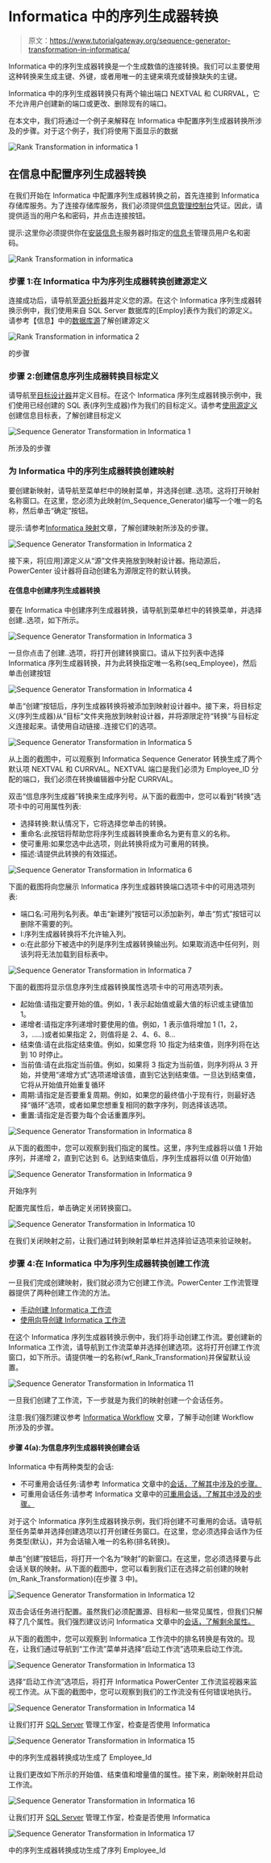 # Informatica 中的序列生成器转换

> 原文：<https://www.tutorialgateway.org/sequence-generator-transformation-in-informatica/>

Informatica 中的序列生成器转换是一个生成数值的连接转换。我们可以主要使用这种转换来生成主键、外键，或者用唯一的主键来填充或替换缺失的主键。

Informatica 中的序列生成器转换只有两个输出端口 NEXTVAL 和 CURRVAL，它不允许用户创建新的端口或更改、删除现有的端口。

在本文中，我们将通过一个例子来解释在 Informatica 中配置序列生成器转换所涉及的步骤。对于这个例子，我们将使用下面显示的数据

![Rank Transformation in informatica 1](img/5f9de702a57b094e67843e59718ae291.png)

## 在信息中配置序列生成器转换

在我们开始在 Informatica 中配置序列生成器转换之前，首先连接到 Informatica 存储库服务。为了连接存储库服务，我们必须提供[信息管理控制台](https://www.tutorialgateway.org/informatica-admin-console/)凭证。因此，请提供适当的用户名和密码，并点击连接按钮。

提示:这里你必须提供你在[安装信息卡](https://www.tutorialgateway.org/how-to-install-informatica/)服务器时指定的[信息卡](https://www.tutorialgateway.org/informatica/)管理员用户名和密码。

![Rank Transformation in informatica](img/94f8d80d63361b2bfd960a0a92f0d45f.png)

### 步骤 1:在 Informatica 中为序列生成器转换创建源定义

连接成功后，请导航至[源分析器](https://www.tutorialgateway.org/informatica-source-analyzer/)并定义您的源。在这个 Informatica 序列生成器转换示例中，我们使用来自 SQL Server 数据库的[Employ]表作为我们的源定义。请参考【信息】中的[数据库源](https://www.tutorialgateway.org/database-source-in-informatica/)了解创建源定义

![Rank Transformation in informatica 2](img/e63f19bce03a01ee949968e30166a68a.png)

的步骤

### 步骤 2:创建信息序列生成器转换目标定义

请导航至[目标设计器](https://www.tutorialgateway.org/target-designer-in-informatica/)并定义目标。在这个 Informatica 序列生成器转换示例中，我们使用已经创建的 SQL 表(序列生成器)作为我们的目标定义。请参考[使用源定义](https://www.tutorialgateway.org/create-informatica-target-table-using-source-definition/)创建信息目标表，了解创建目标定义

![Sequence Generator Transformation in Informatica 1](img/712fcaa3022ea8a99739eeb4feb9ab97.png)

所涉及的步骤

### 为 Informatica 中的序列生成器转换创建映射

要创建新映射，请导航至菜单栏中的映射菜单，并选择创建..选项。这将打开映射名称窗口。在这里，您必须为此映射(m_Sequence_Generator)编写一个唯一的名称，然后单击“确定”按钮。

提示:请参考[Informatica 映射](https://www.tutorialgateway.org/informatica-mapping/)文章，了解创建映射所涉及的步骤。

![Sequence Generator Transformation in Informatica 2](img/364514ac35ccc97ac7c63e2a654f95e6.png)

接下来，将[应用]源定义从“源”文件夹拖放到映射设计器。拖动源后，PowerCenter 设计器将自动创建名为源限定符的默认转换。

#### 在信息中创建序列生成器转换

要在 Informatica 中创建序列生成器转换，请导航到菜单栏中的转换菜单，并选择创建..选项，如下所示。

![Sequence Generator Transformation in Informatica 3](img/3f4993169e3cfb8e0434551cba231b9e.png)

一旦你点击了创建..选项，将打开创建转换窗口。请从下拉列表中选择 Informatica 序列生成器转换，并为此转换指定唯一名称(seq_Employee)，然后单击创建按钮

![Sequence Generator Transformation in Informatica 4](img/c3624cc8778805277c082d92b2a87c8e.png)

单击“创建”按钮后，序列生成器转换将被添加到映射设计器中。接下来，将目标定义(序列生成器)从“目标”文件夹拖放到映射设计器，并将源限定符“转换”与目标定义连接起来。请使用自动链接..连接它们的选项。

![Sequence Generator Transformation in Informatica 5](img/bb9838484ac431da41fc9968bc61ee45.png)

从上面的截图中，可以观察到 Informatica Sequence Generator 转换生成了两个默认项 NEXTVAL 和 CURRVAL。NEXTVAL 端口是我们必须为 Employee_ID 分配的端口，我们必须在转换编辑器中分配 CURRVAL。

双击“信息序列生成器”转换来生成序列号。从下面的截图中，您可以看到“转换”选项卡中的可用属性列表:

*   选择转换:默认情况下，它将选择您单击的转换。
*   重命名:此按钮将帮助您将序列生成器转换重命名为更有意义的名称。
*   使可重用:如果您选中此选项，则此转换将成为可重用的转换。
*   描述:请提供此转换的有效描述。

![Sequence Generator Transformation in Informatica 6](img/1c91aef39fc0c0e059f8932d5de177dc.png)

下面的截图将向您展示 Informatica 序列生成器转换端口选项卡中的可用选项列表:

*   端口名:可用列名列表。单击“新建列”按钮可以添加新列，单击“剪式”按钮可以删除不需要的列。
*   I:序列生成器转换将不允许输入列。
*   o:在此部分下被选中的列是序列生成器转换输出列。如果取消选中任何列，则该列将无法加载到目标表中。

![Sequence Generator Transformation in Informatica 7](img/26ca6601634af98705b284e9dd4bb15e.png)

下面的截图将显示信息序列生成器转换属性选项卡中的可用选项列表。

*   起始值:请指定要开始的值。例如，1 表示起始值或最大值的标识或主键值加 1。
*   递增者:请指定序列递增时要使用的值。例如，1 表示值将增加 1 (1，2，3，…..)或者如果指定 2，则值将是 2、4、6、8…
*   结束值:请在此指定结束值。例如，如果您将 10 指定为结束值，则序列将在达到 10 时停止。
*   当前值:请在此指定当前值。例如，如果将 3 指定为当前值，则序列将从 3 开始，并使用“递增方式”选项递增该值，直到它达到结束值。一旦达到结束值，它将从开始值开始重复循环
*   周期:请指定是否要重复周期。例如，如果您的最终值小于现有行，则最好选择“循环”选项，或者如果您想重复相同的数字序列，则选择该选项。
*   重置:请指定是否要为每个会话重置序列。

![Sequence Generator Transformation in Informatica 8](img/9ed340731cd86e4c6f5fbe042705993a.png)

从下面的截图中，您可以观察到我们指定的属性。这里，序列生成器将以值 1 开始序列，并递增 2，直到它达到 6。达到结束值后，序列生成器将以值 0(开始值)

![Sequence Generator Transformation in Informatica 9](img/0cbe2db72b39b05ca27706d6ece904de.png)

开始序列

配置完属性后，单击确定关闭转换窗口。

![Sequence Generator Transformation in Informatica 10](img/fe3881b3c82ff3a9eac9f6783c42e91f.png)

在我们关闭映射之前，让我们通过转到映射菜单栏并选择验证选项来验证映射。

### 步骤 4:在 Informatica 中为序列生成器转换创建工作流

一旦我们完成创建映射，我们就必须为它创建工作流。PowerCenter 工作流管理器提供了两种创建工作流的方法。

*   [手动创建 Informatica 工作流](https://www.tutorialgateway.org/informatica-workflow/)
*   [使用向导创建 Informatica 工作流](https://www.tutorialgateway.org/informatica-workflow-using-wizard/)

在这个 Informatica 序列生成器转换示例中，我们将手动创建工作流。要创建新的 Informatica 工作流，请导航到工作流菜单并选择创建选项。这将打开创建工作流窗口，如下所示。请提供唯一的名称(wf_Rank_Transformation)并保留默认设置。

![Sequence Generator Transformation in Informatica 11](img/9a0eeca1eee1ba6dd4d97ba69686b383.png)

一旦我们创建了工作流，下一步就是为我们的映射创建一个会话任务。

注意:我们强烈建议参考 [Informatica Workflow](https://www.tutorialgateway.org/informatica-workflow/) 文章，了解手动创建 Workflow 所涉及的步骤。

#### 步骤 4(a):为信息序列生成器转换创建会话

Informatica 中有两种类型的会话:

*   不可重用会话任务:请参考 Informatica 文章中的[会话，了解其中涉及的步骤。](https://www.tutorialgateway.org/session-in-informatica/)
*   可重用会话任务:请参考 Informatica 文章中的[可重用会话，了解其中涉及的步骤。](https://www.tutorialgateway.org/reusable-session-in-informatica/)

对于这个 Informatica 序列生成器转换示例，我们将创建不可重用的会话。请导航至任务菜单并选择创建选项以打开创建任务窗口。在这里，您必须选择会话作为任务类型(默认)，并为会话输入唯一的名称(排名转换)。

单击“创建”按钮后，将打开一个名为“映射”的新窗口。在这里，您必须选择要与此会话关联的映射。从下面的截图中，您可以看到我们正在选择之前创建的映射(m_Rank_Transformation)(在步骤 3 中)。

![Sequence Generator Transformation in Informatica 12](img/3bf9c87258dbaed1af3a90e4259e279f.png)

双击会话任务进行配置。虽然我们必须配置源、目标和一些常见属性，但我们只解释了几个属性。我们强烈建议访问 Informatica 文章中的[会话，了解剩余属性。](https://www.tutorialgateway.org/session-in-informatica/)

从下面的截图中，您可以观察到 Informatica 工作流中的排名转换是有效的。现在，让我们通过导航到“工作流”菜单并选择“启动工作流”选项来启动工作流。

![Sequence Generator Transformation in Informatica 13](img/cc70d3b5cbc4d6fb250a1d2560cf4584.png)

选择“启动工作流”选项后，将打开 Informatica PowerCenter 工作流监视器来监视工作流。从下面的截图中，您可以观察到我们的工作流没有任何错误地执行。

![Sequence Generator Transformation in Informatica 14](img/47d3f221875914b877583a5dd5bd03b3.png)

让我们打开 [SQL Server](https://www.tutorialgateway.org/sql/) 管理工作室，检查是否使用 Informatica

![Sequence Generator Transformation in Informatica 15](img/96831ef6cd7e878956f53e4925111b1a.png)

中的序列生成器转换成功生成了 Employee_Id

让我们更改如下所示的开始值、结束值和增量值的属性。接下来，刷新映射并启动工作流。

![Sequence Generator Transformation in Informatica 16](img/21e080acec116c0b0eb7681ac7803f04.png)

让我们打开 [SQL Server](https://www.tutorialgateway.org/sql/) 管理工作室，检查是否使用 Informatica

![Sequence Generator Transformation in Informatica 17](img/82901967f5dce14269f958290ce67960.png)

中的序列生成器转换成功生成了序列 Employee_Id